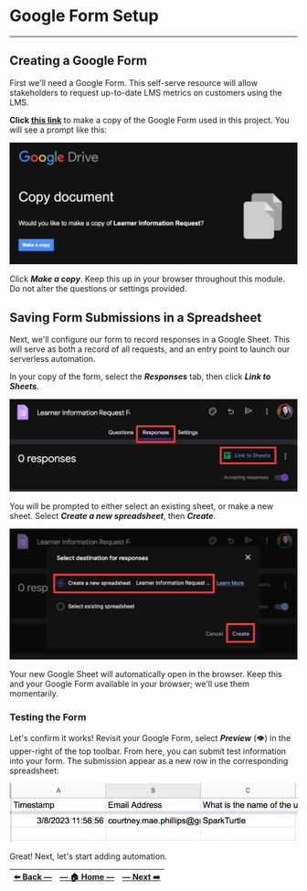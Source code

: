 # Google Form Setup

---

## Creating a Google Form

First we'll need a Google Form. This self-serve resource will allow stakeholders to request up-to-date LMS metrics on customers using the LMS.

**Click [this link](https://docs.google.com/forms/d/1WWOQb1rrzaG91OU0jwOK8i9YSo9Ka2eyiJUeLMTUSWU/copy)** to make a copy of the Google Form used in this project. You will see a prompt like this:

![Google prompt in a pop-up window offering to make copy of provided Google Form](../assets/images/copy_google_form.png "Select 'Make a copy' to copy the Google Form required for this project")

Click **_Make a copy_**. Keep this up in your browser throughout this module. Do not alter the questions or settings provided.

## Saving Form Submissions in a Spreadsheet

Next, we'll configure our form to record responses in a Google Sheet. This will serve as both a record of all requests, and an entry point to launch our serverless automation.  

In your copy of the form, select the **_Responses_** tab, then click **_Link to Sheets_**.

![Edit view for a Google form](../assets/images/link_form_responses_to_google_sheets.png "Navigate to the 'Responses' tab, then 'Link to Sheets'")

You will be prompted to either select an existing sheet, or make a new sheet. Select **_Create a new spreadsheet_**, then **_Create_**.

![Google Forms prompt asking user to select between new or existing spreadsheet to store Form responses](../assets/images/create_new_spreadsheet_for_form_responses.png "Select the 'Create a new spreadsheet' option, then click 'Create'")

Your new Google Sheet will automatically open in the browser. Keep this and your Google Form available in your browser; we'll use them momentarily.

### Testing the Form

Let's confirm it works! Revisit your Google Form, select **_Preview_** (👁️) in the upper-right of the top toolbar. From here, you can submit test information into your form. The submission appear as a new row in the corresponding spreadsheet:

![A new sheet row containing test form submission data in Google Sheets](../assets/images/test_form_submission_visible_in_sheet.png)

Great! Next, let's start adding automation.

| [⬅️  Back —]() | [— 🏠 Home —]() | [— Next  ➡️]() |
| --- | --- | --- |
